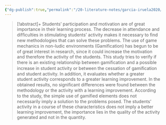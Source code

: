 ```yaml
---
{"dg-publish":true,"permalink":"/20-literature-notes/garcia-iruela2020/","title":"Gamification and Computer Science Students’ Activity","tags":["computer-science","gamification"],"noteIcon":"","created":"2024.08.30 17:34","updated":"2024.09.09 16:17"}
---
```



> [!abstract]+
> Students’ participation and motivation are of great importance in their learning process. The decrease in attendance and difﬁculties in stimulating students’ activity makes it necessary to ﬁnd new methodologies that can solve these problems. The use of game mechanics in non-ludic environments (Gamiﬁcation) has begun to be of great interest in research, since it could increase the motivation and therefore the activity of the students. This study tries to verify if there is an existing relationship between gamiﬁcation and a possible increase in student activity or between the cessation of gamiﬁcation and student activity. In addition, it evaluates whether a greater student activity corresponds to a greater learning improvement. In the obtained results, no signiﬁcant differences were found between the methodology or the activity with a learning improvement. According to the study, the simple use of gamiﬁed elements does not necessarily imply a solution to the problems posed. The students’ activity in a course of these characteristics does not imply a better learning improvement, the importance lies in the quality of the activity generated and not in the quantity.
